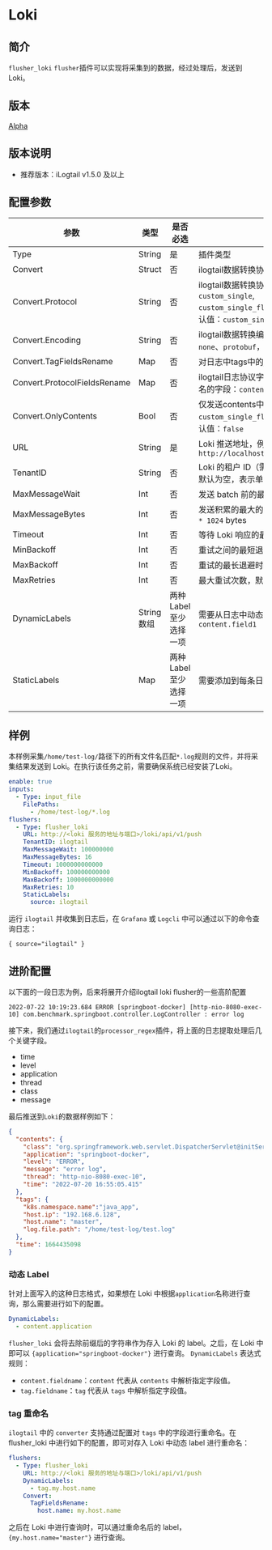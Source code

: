 # Loki

## 简介

`flusher_loki` `flusher`插件可以实现将采集到的数据，经过处理后，发送到 Loki。

## 版本

[Alpha](../../stability-level.md)

## 版本说明

* 推荐版本：iLogtail v1.5.0 及以上

## 配置参数

| 参数                           | 类型       | 是否必选          | 说明                                                                                            |
|------------------------------|----------|---------------|-----------------------------------------------------------------------------------------------|
| Type                         | String   | 是             | 插件类型                                                                                          |
| Convert                      | Struct   | 否             | ilogtail数据转换协议配置                                                                              |
| Convert.Protocol             | String   | 否             | ilogtail数据转换协议，可选值：`custom_single`, `custom_single_flatten`,`otlp_log_v1`。默认值：`custom_single` |
| Convert.Encoding             | String   | 否             | ilogtail数据转换编码，可选值：`json`、`none`、`protobuf`，默认值：`json`                                        |
| Convert.TagFieldsRename      | Map      | 否             | 对日志中tags中的json字段重命名                                                                           |
| Convert.ProtocolFieldsRename | Map      | 否             | ilogtail日志协议字段重命名，可当前可重命名的字段：`contents`,`tags`和`time`                                         |
| Convert.OnlyContents         | Bool     | 否             | 仅发送contents中的字段，目前只能和`custom_single_flatten`协议一起使用，默认值：`false`                                |
| URL                          | String   | 是             | Loki 推送地址，例如：`http://localhost:3100/loki/api/v1/push`                                         |
| TenantID                     | String   | 否             | Loki 的租户 ID（需要 Loki 开启该功能），默认为空，表示单租户模式                                                       |
| MaxMessageWait               | Int      | 否             | 发送 batch 前的最长等待时间，默认 `1` 秒                                                                    |
| MaxMessageBytes              | Int      | 否             | 发送积累的最大的 batch 大小，默认 `1024 * 1024` bytes                                                      |
| Timeout                      | Int      | 否             | 等待 Loki 响应的最大时间，默认 `10` 秒                                                                     |
| MinBackoff                   | Int      | 否             | 重试之间的最短退避时间，默认 `500`毫秒                                                                        |
| MaxBackoff                   | Int      | 否             | 重试的最长退避时间，默认 `5`分钟                                                                            |
| MaxRetries                   | Int      | 否             | 最大重试次数，默认 `10`                                                                                |
| DynamicLabels                | String数组 | 两种Label至少选择一项 | 需要从日志中动态解析的标签列表，例如：`content.field1`                                                           |
| StaticLabels                 | Map      | 两种Label至少选择一项 | 需要添加到每条日志上的静态标签                                                                               |

## 样例

本样例采集`/home/test-log/`路径下的所有文件名匹配`*.log`规则的文件，并将采集结果发送到 Loki。在执行该任务之前，需要确保系统已经安装了Loki。

```yaml
enable: true
inputs:
  - Type: input_file
    FilePaths: 
      - /home/test-log/*.log
flushers:
  - Type: flusher_loki
    URL: http://<loki 服务的地址与端口>/loki/api/v1/push
    TenantID: ilogtail
    MaxMessageWait: 100000000
    MaxMessageBytes: 16
    Timeout: 1000000000000
    MinBackoff: 100000000000
    MaxBackoff: 1000000000000
    MaxRetries: 10
    StaticLabels:
      source: ilogtail
```

运行 `ilogtail` 并收集到日志后，在 `Grafana` 或 `Logcli` 中可以通过以下的命令查询日志：

```plain
{ source="ilogtail" }
```

## 进阶配置

以下面的一段日志为例，后来将展开介绍ilogtail loki flusher的一些高阶配置

```plain
2022-07-22 10:19:23.684 ERROR [springboot-docker] [http-nio-8080-exec-10] com.benchmark.springboot.controller.LogController : error log
```

接下来，我们通过`ilogtail`的`processor_regex`插件，将上面的日志提取处理后几个关键字段。

* time
* level
* application
* thread
* class
* message

最后推送到`Loki`的数据样例如下：

```json
{
  "contents": {
    "class": "org.springframework.web.servlet.DispatcherServlet@initServletBean:547",
    "application": "springboot-docker",
    "level": "ERROR",
    "message": "error log",
    "thread": "http-nio-8080-exec-10",
    "time": "2022-07-20 16:55:05.415"
  },
  "tags": {
    "k8s.namespace.name":"java_app",
    "host.ip": "192.168.6.128",
    "host.name": "master",
    "log.file.path": "/home/test-log/test.log"
  },
  "time": 1664435098
}
```

### 动态 Label

针对上面写入的这种日志格式，如果想在 Loki 中根据`application`名称进行查询，那么需要进行如下的配置。

```yaml
DynamicLabels:
  - content.application
```

`flusher_loki` 会将去除前缀后的字符串作为存入 Loki 的 label。之后，在 Loki 中即可以 `{application="springboot-docker"}` 进行查询。
`DynamicLabels` 表达式规则：

* `content.fieldname`：`content` 代表从 `contents` 中解析指定字段值。
* `tag.fieldname`：`tag` 代表从 `tags` 中解析指定字段值。

### tag 重命名

`ilogtail` 中的 `converter` 支持通过配置对 `tags` 中的字段进行重命名。在 flusher_loki 中进行如下的配置，即可对存入 Loki 中动态 label 进行重命名：

```yaml
flushers:
  - Type: flusher_loki
    URL: http://<loki 服务的地址与端口>/loki/api/v1/push
    DynamicLabels:
      - tag.my.host.name
    Convert:
      TagFieldsRename:
        host.name: my.host.name
```

之后在 Loki 中进行查询时，可以通过重命名后的 label， `{my.host.name="master"}` 进行查询。

